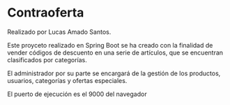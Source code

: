 # Contraoferta
Realizado por Lucas Amado Santos.

Este proyceto realizado en Spring Boot se ha creado con la finalidad de vender códigos de descuento en una serie de artículos, que se encuentran clasificados por categorías.

El administrador por su parte se encargará de la gestión de los productos, usuarios, categorías y ofertas especiales.

El puerto de ejecución es el 9000 del navegador
